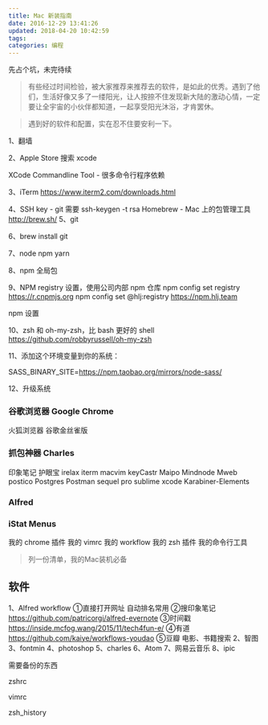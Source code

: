 ```yaml
---
title: Mac 新装指南
date: 2016-12-29 13:41:26
updated: 2018-04-20 10:42:59
tags:
categories: 编程
---
```


先占个坑，未完待续

>有些经过时间检验，被大家推荐来推荐去的软件，是如此的优秀。遇到了他们，生活好像又多了一缕阳光，让人按捺不住发现新大陆的激动心情，一定要让全宇宙的小伙伴都知道，一起享受阳光沐浴，才肯罢休。

>遇到好的软件和配置，实在忍不住要安利一下。

1、翻墙

2、Apple Store 搜索 xcode

XCode Commandline Tool - 很多命令行程序依赖

3、iTerm https://www.iterm2.com/downloads.html

4、SSH key - git 需要
ssh-keygen -t rsa
Homebrew - Mac 上的包管理工具
http://brew.sh/
5、git

6、brew install git

7、node npm yarn

8、npm 全局包

9、NPM registry 设置，使用公司内部 npm 仓库
npm config set registry https://r.cnpmjs.org
npm config set @hlj:registry https://npm.hlj.team

npm 设置

10、zsh 和 oh-my-zsh，比 bash 更好的 shell
https://github.com/robbyrussell/oh-my-zsh

11、添加这个环境变量到你的系统：

SASS_BINARY_SITE=https://npm.taobao.org/mirrors/node-sass/

12、升级系统

### 谷歌浏览器 Google Chrome
火狐浏览器
谷歌金丝雀版
### 抓包神器  Charles
印象笔记
护眼宝
irelax
iterm
macvim
keyCastr
Maipo
Mindnode
Mweb
postico
Postgres
Postman
sequel pro
sublime
xcode
Karabiner-Elements
### Alfred
### iStat Menus

我的 chrome 插件
我的 vimrc
我的 workflow
我的 zsh 插件
我的命令行工具



> 列一份清单，我的Mac装机必备

## 软件

1、Alfred workflow
①直接打开网址 自动排名常用
②搜印象笔记 https://github.com/patricorgi/alfred-evernote
③时间戳 https://inside.mcfog.wang/2015/11/tech4fun-e/
④有道 https://github.com/kaiye/workflows-youdao
⑤豆瓣 电影、书籍搜索
2、智图
3、fontmin
4、photoshop
5、charles
6、Atom
7、网易云音乐
8、ipic

需要备份的东西

zshrc

vimrc

zsh_history





